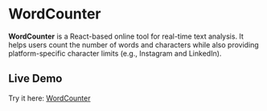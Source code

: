 # WordCounter

**WordCounter** is a React-based online tool for real-time text analysis. It helps users count the number of words and characters while also providing platform-specific character limits (e.g., Instagram and LinkedIn).

## Live Demo

Try it here: [WordCounter](https://word-counter-eight-gold.vercel.app/)
